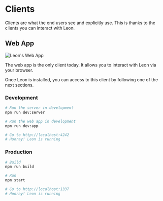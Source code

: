 # Clients

Clients are what the end users see and explicitly use. This is thanks to the clients you can interact with Leon.

## Web App

![Leon's Web App](/assets/img/web-app_client_en.png "Leon's Web App")

The web app is the only client today. It allows you to interact with Leon via your browser.

Once Leon is installed, you can access to this client by following one of the next sections.

### Development

```bash
# Run the server in development
npm run dev:server

# Run the web app in development
npm run dev:app

# Go to http://localhost:4242
# Hooray! Leon is running
```

### Production

```bash
# Build
npm run build

# Run
npm start

# Go to http://localhost:1337
# Hooray! Leon is running
```
